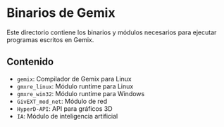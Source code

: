 # Binarios de Gemix

Este directorio contiene los binarios y módulos necesarios para ejecutar programas escritos en Gemix.

## Contenido

- `gemix`: Compilador de Gemix para Linux
- `gmxre_linux`: Módulo runtime para Linux
- `gmxre_win32`: Módulo runtime para Windows
- `GivEXT_mod_net`: Módulo de red
- `HyperD-API`: API para gráficos 3D
- `IA`: Módulo de inteligencia artificial